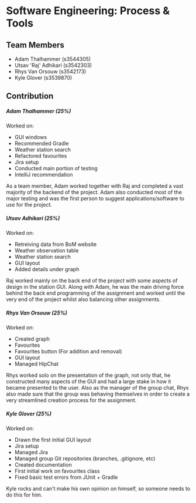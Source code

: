 # Software Engineering: Process & Tools

## Team Members

 - Adam Thalhammer (s3544305)
 - Utsav 'Raj' Adhikari (s3542303)
 - Rhys Van Orsouw (s3542173)
 - Kyle Glover (s3539870)
 
## Contribution
##### Adam Thalhammer (25%)
Worked on:

- GUI windows
- Recommended Gradle
- Weather station search
- Refactored favourites
- Jira setup
- Conducted main portion of testing
- IntelliJ recommendation
 
As a team member, Adam worked together with Raj and completed a vast majority of the backend of the project. Adam also conducted most of the major testing and was the first person to suggest applications/software to use for the project.

##### Utsav Adhikari (25%)
Worked on:

- Retreiving data from BoM website
- Weather observation table
- Weather station search
- GUI layout
- Added details under graph

Raj worked mainly on the back end of the project with some aspects of design in the station GUI. Along with Adam, he was the main driving force behind the back end programming of the assignment and worked until the very end of the project whilst also balancing other assignments.
 
##### Rhys Van Orsouw (25%)
Worked on:

- Created graph
- Favourites
- Favourites button (For addition and removal)
- GUI layout
- Managed HipChat

Rhys worked solo on the presentation of the graph, not only that, he constructed many aspects of the GUI and had a large stake in how it became presented to the user. Also as the manager of the group chat, Rhys also made sure that the group was behaving themselves in order to create a very streamlined creation process for the assignment.
 
##### Kyle Glover (25%)
Worked on:

- Drawn the first initial GUI layout
- Jira setup
- Managed Jira
- Managed group Git repositories (branches, .gitignore, etc)
- Created documentation
- First initial work on favourites class
- Fixed basic test errors from JUnit + Gradle

Kyle rocks and can't make his own opinion on himself, so someone needs to do this for him.
